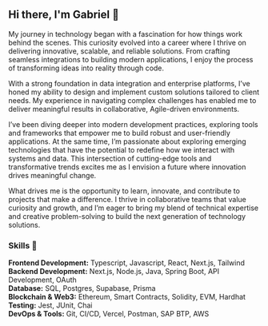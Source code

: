 ## Hi there, I'm Gabriel 🚀

My journey in technology began with a fascination for how things work behind the scenes. This curiosity evolved into a career where I thrive on delivering innovative, scalable, and reliable solutions. From crafting seamless integrations to building modern applications, I enjoy the process of transforming ideas into reality through code.

With a strong foundation in data integration and enterprise platforms, I’ve honed my ability to design and implement custom solutions tailored to client needs. My experience in navigating complex challenges has enabled me to deliver meaningful results in collaborative, Agile-driven environments.

I’ve been diving deeper into modern development practices, exploring tools and frameworks that empower me to build robust and user-friendly applications. At the same time, I’m passionate about exploring emerging technologies that have the potential to redefine how we interact with systems and data. This intersection of cutting-edge tools and transformative trends excites me as I envision a future where innovation drives meaningful change.

What drives me is the opportunity to learn, innovate, and contribute to projects that make a difference. I thrive in collaborative teams that value curiosity and growth, and I’m eager to bring my blend of technical expertise and creative problem-solving to build the next generation of technology solutions.

### Skills 💼
**Frontend Development:** Typescript, Javascript, React, Next.js, Tailwind <br/>
**Backend Development:** Next.js, Node.js, Java, Spring Boot, API Development, OAuth <br/>
**Database:** SQL, Postgres, Supabase, Prisma <br/>
**Blockchain & Web3:** Ethereum, Smart Contracts, Solidity, EVM, Hardhat <br/>
**Testing:** Jest, JUnit, Chai<br/>
**DevOps & Tools:** Git, CI/CD, Vercel, Postman, SAP BTP, AWS <br/>
